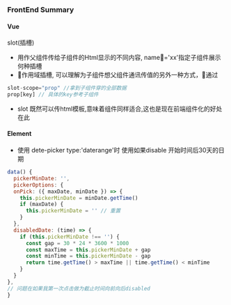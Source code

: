### FrontEnd Summary
#### Vue
slot(插槽)

+  用作父组件传给子组件的Html显示的不同内容, name='xx'指定子组件展示何种插槽
+  作用域插槽, 可以理解为子组件想父组件通讯传值的另外一种方式，通过
```js code
slot-scope="prop" //拿到子组件穿的全部数据
prop[key] // 具体的key参考子组件
```
+ slot 既然可以传html模板,意味着组件同样适合,这也是现在前端组件化的好处在此

#### Element
+ 使用 dete-picker type:'daterange'时 使用如果disable 开始时间后30天的日期

```js code
data() {
  pickerMinDate: '',
  pickerOptions: {
  onPick: ({ maxDate, minDate }) => {
    this.pickerMinDate = minDate.getTime()
    if (maxDate) {
      this.pickerMinDate = '' // 重置
    }
  },
  disabledDate: (time) => {
    if (this.pickerMinDate !== '') {
      const gap = 30 * 24 * 3600 * 1000
      const maxTime = this.pickerMinDate + gap
      const minTime = this.pickerMinDate - gap
      return time.getTime() > maxTime || time.getTime() < minTime
    }
  }
},
// 问题在如果我第一次点击做为截止时间向前向后disabled
}


```

